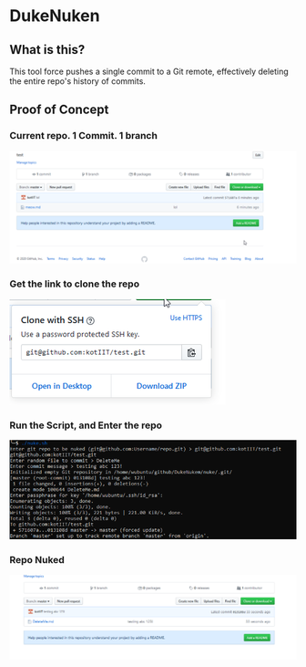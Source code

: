 # DukeNuken

## What is this?

This tool force pushes a single commit to a Git remote, effectively deleting the entire repo's history of commits.

## Proof of Concept

### Current repo. 1 Commit. 1 branch
![Image](Images/Repo_Here.png)

### Get the link to clone the repo
![Image](Images/Repo_Link.png)

### Run the Script, and Enter the repo
![Image](Images/Bash_Output.png)

### Repo Nuked
![Image](Images/Done.png)
